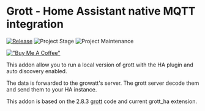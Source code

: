 # Grott - Home Assistant native MQTT integration

[![Release][release-shield]][release]  ![Project Stage][project-stage-shield] ![Project Maintenance][maintenance-shield]

[!["Buy Me A Coffee"](https://www.buymeacoffee.com/assets/img/custom_images/orange_img.png)](https://www.buymeacoffee.com/egguy)

This addon allow you to run a local version of grott with the HA plugin
and auto discovery enabled.

The data is forwarded to the growatt's server.
The grott server decode them and send them to your HA instance.

This addon is based on the 2.8.3 [grott](https://github.com/johanmeijer/grott) code and current grott_ha extension.


[maintenance-shield]: https://img.shields.io/maintenance/yes/2023.svg
[project-stage-shield]: https://img.shields.io/badge/project%20stage-production%20ready-brightgreen.svg
[release-shield]: https://img.shields.io/badge/version-v0.1.12-blue.svg
[release]: https://github.com/egguy/addon-grott/tree/v0.1.12
[docs]: https://github.com/egguy/addon-grott/blob/main/grott/DOCS.md